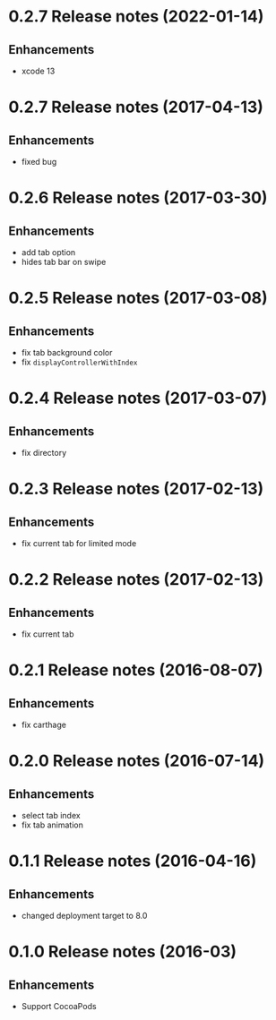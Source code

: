 # 0.2.7 Release notes (2022-01-14)

## Enhancements

* xcode 13 

# 0.2.7 Release notes (2017-04-13)

## Enhancements

* fixed bug 

# 0.2.6 Release notes (2017-03-30)

## Enhancements

* add tab option
* hides tab bar on swipe

# 0.2.5 Release notes (2017-03-08)

## Enhancements

* fix tab background color
* fix `displayControllerWithIndex`

# 0.2.4 Release notes (2017-03-07)

## Enhancements

* fix directory

# 0.2.3 Release notes (2017-02-13)

## Enhancements

* fix current tab for limited mode

# 0.2.2 Release notes (2017-02-13)

## Enhancements

* fix current tab

# 0.2.1 Release notes (2016-08-07)

## Enhancements

* fix carthage

# 0.2.0 Release notes (2016-07-14)

## Enhancements

* select tab index
* fix tab animation

# 0.1.1 Release notes (2016-04-16)

## Enhancements

* changed deployment target to 8.0

# 0.1.0 Release notes (2016-03)
## Enhancements

* Support CocoaPods

